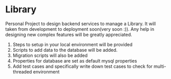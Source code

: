 # Library
Personal Project to design backend services to manage a Library. It will taken from development to deployment soon(very soon :)).
Any help in designing new complex features will be greatly appreciated. 

1. Steps to setup in your local environment will be provided
2. Scripts to add data to the database will be added.
3. Migration scripts will also be added
4. Properties for database are set as default mysql properties
5. Add test cases and specifically write down test cases to check for multi-threaded environment